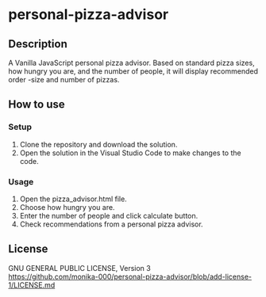 # personal-pizza-advisor

## Description
A Vanilla JavaScript personal pizza advisor. Based on standard pizza sizes, how hungry you are, and the number of people, it will display recommended order -size and number of pizzas.

## How to use

### Setup
 1. Clone the repository and download the solution.
 2. Open the solution in the Visual Studio Code to make changes to the code. 
 
### Usage
1. Open the pizza_advisor.html file.
2. Choose how hungry you are.
3. Enter the number of people and click calculate button.
4. Check recommendations from a personal pizza advisor. 

## License
GNU GENERAL PUBLIC LICENSE, Version 3 </br>
https://github.com/monika-000/personal-pizza-advisor/blob/add-license-1/LICENSE.md



